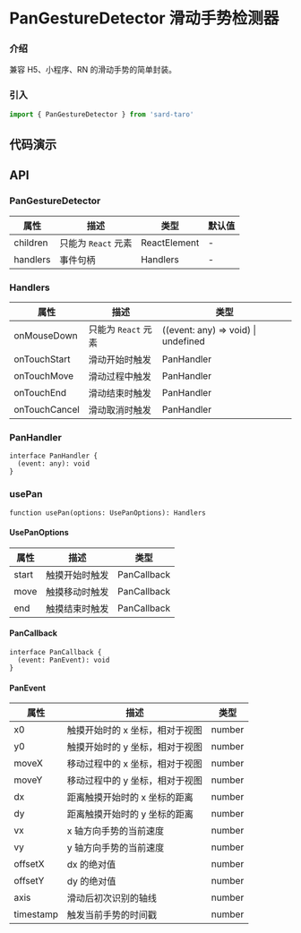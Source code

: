# PanGestureDetector 滑动手势检测器

### 介绍

兼容 H5、小程序、RN 的滑动手势的简单封装。

### 引入

```ts
import { PanGestureDetector } from 'sard-taro'
```

## 代码演示

## API

### PanGestureDetector

| 属性     | 描述                | 类型         | 默认值 |
| -------- | ------------------- | ------------ | ------ |
| children | 只能为 `React` 元素 | ReactElement | -      |
| handlers | 事件句柄            | Handlers     | -      |

### Handlers

| 属性          | 描述                | 类型                                |
| ------------- | ------------------- | ----------------------------------- |
| onMouseDown   | 只能为 `React` 元素 | ((event: any) => void) \| undefined |
| onTouchStart  | 滑动开始时触发      | PanHandler                          |
| onTouchMove   | 滑动过程中触发      | PanHandler                          |
| onTouchEnd    | 滑动结束时触发      | PanHandler                          |
| onTouchCancel | 滑动取消时触发      | PanHandler                          |

### PanHandler

```tsx
interface PanHandler {
  (event: any): void
}
```

### usePan

```tsx
function usePan(options: UsePanOptions): Handlers
```

#### UsePanOptions

| 属性  | 描述           | 类型        |
| ----- | -------------- | ----------- |
| start | 触摸开始时触发 | PanCallback |
| move  | 触摸移动时触发 | PanCallback |
| end   | 触摸结束时触发 | PanCallback |

#### PanCallback

```tsx
interface PanCallback {
  (event: PanEvent): void
}
```

#### PanEvent

| 属性      | 描述                            | 类型   |
| --------- | ------------------------------- | ------ |
| x0        | 触摸开始时的 x 坐标，相对于视图 | number |
| y0        | 触摸开始时的 y 坐标，相对于视图 | number |
| moveX     | 移动过程中的 x 坐标，相对于视图 | number |
| moveY     | 移动过程中的 y 坐标，相对于视图 | number |
| dx        | 距离触摸开始时的 x 坐标的距离   | number |
| dy        | 距离触摸开始时的 y 坐标的距离   | number |
| vx        | x 轴方向手势的当前速度          | number |
| vy        | y 轴方向手势的当前速度          | number |
| offsetX   | dx 的绝对值                     | number |
| offsetY   | dy 的绝对值                     | number |
| axis      | 滑动后初次识别的轴线            | number |
| timestamp | 触发当前手势的时间戳            | number |
